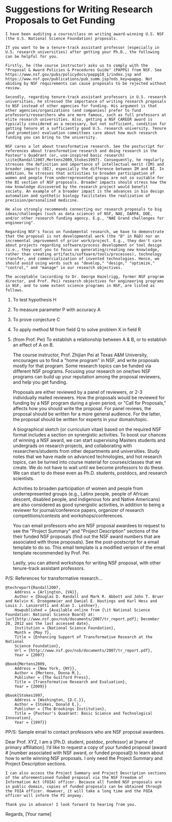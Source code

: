 #	Suggestions for Writing Research Proposals to Get Funding


	I have been auditing a course/class on writing award-winning U.S. NSF (the U.S. National Science Foundation) proposals.

	If you want to be a tenure-track assistant professor (especially in U.S. research universities) after getting your Ph.D., the following can be helpful for you.

	Firstly, he (the course instructor) asks us to comply with the "Proposal & Award Policies & Procedures Guide" (PAPPG) from NSF. See https://www.nsf.gov/pubs/policydocs/pappg18_1/index.jsp and https://www.nsf.gov/publications/pub_summ.jsp?ods_key=pappg. Not abiding by NSF requirements can cause proposals to be rejected without review.

	Secondly, regarding tenure-track assistant professors in U.S. research universities, he stressed the importance of writing research proposals to NSF instead of other agencies for funding. His argument is that other agencies/organizations (and companies) prefer to fund professors/researchers who are more famous, such as full professors at elite research universities. Also, getting a NSF CAREER award is typically considered as a necessary, but not sufficient, condition for getting tenure at a sufficiently good U.S. research university. Tenure (and promotion) evaluation committees care about how much research funding you can bring to the university.

	NSF cares a lot about transformative research. See the postscript for references about transformative research and doing research in the Pasteur's Quadrant (or, use-inspired basic research) \cite{Randall2007,Mertens2009,Stokes1997}. Consequently, he regularly stresses the definition and importance of intellectual merit (IM) and broader impacts (BI), especially the difference between IM and BI. In addition, he stresses that activities to broaden participation of women and people from underrepresented groups are not so suitable for the BI section of NSF proposals. Broader impacts should stress how the new knowledge discovered by the research project would benefit society. An example of a broader impact is the advances in bio design automation and synthetic biology facilitates the realization of precision/personalized medicine.

	He also strongly recommends connecting our research proposals to big ideas/challenges (such as data science) of NSF, NAE, DARPA, DOE, and/or other research funding agency. E.g., "NAE Grand challenges for engineering".

	Regarding NSF's focus on fundamental research, we have to demonstrate that the proposal is not developmental work (the "D" in R&D) nor an incremental improvement of prior work/project. E.g., they don't care about projects regarding software/process development or tool design (i.e., they want you to focus on generating/creating new knowledge, rather than creating artifacts/software/tools/processes), technology transfer, and commercialization of invented technologies. Hence, we should avoid using words such as "develop," "design," "optimize," "control," and "manage" in our research objectives.

	The acceptable (according to Dr. George Hazelrigg, former NSF program director, and Prof. Pei) research objectives for engineering programs in NSF, and to some extent science programs in NSF, are listed as follows.
1) To test hypothesis H
2) To measure parameter P with accuracy A
3) To prove conjecture C
4) To apply method M from field Q to solve problem X in field R
5) (from Prof. Pei) To establish a relationship between A & B, or to establish an effect of A on B.

	The course instructor, Prof. Zhijian Pei at Texas A&M University, encourages us to find a "home program" in NSF, and write proposals mostly for that program. Some research topics can be funded via different NSF programs. Focusing your research on one/two NSF programs can build up your reputation among the proposal reviewers, and help you get funding.

	Proposals are either reviewed by a panel of reviewers, or 2-3 individually mailed reviewers. How the proposals would be reviewed for funding by a NSF program during a given period, or "Call for Proposals," affects how you should write the proposal. For panel reviews, the proposal should be written for a more general audience. For the latter, the proposal should be written for experts in your domain/topic.

	A biographical sketch (or curriculum vitae) based on the required NSF format includes a section on synergistic activities. To boost our chances of winning a NSF award, we can start supervising Masters students and undergrads on research projects, and collaborating with researchers/students from other departments and universities. Study notes that we have made on advanced technologies, and hot research topics, can be turned into course material for courses/classes that we create. We do not have to wait until we become professors to do these. We can start to do these even as Ph.D. students, postdocs, and research scientists.

	Activities to broaden participation of women and people from underrepresented groups (e.g., Latinx people, people of African descent, disabled people, and indigenous folx and Native Americans) are also considered as good synergistic activities, in addition to being a reviewer for journal/conference papers, organizer of research competitions/contests and workshops/conferences.

	You can email professors who are NSF proposal awardees to request to see the "Project Summary" and "Project Description" sections of the their funded NSF proposals (find out the NSF award numbers that are associated with those proposals). See the post-postscript for a email template to do so. This email template is a modified version of the email template recommended by Prof. Pei.

	Lastly, you can attend workshops for writing NSF proposal, with other tenure-track assistant professors.


P/S: References for transformative research...

	@techreport{Randall2007,
		Address = {Arlington, {VA}},
		Author = {Douglas D. Randall and Mark R. Abbott and John T. Bruer and Kelvin K. Droegemeier and Daniel E. Hastings and Karl Hess and Louis J. Lanzerotti and Alan I. Leshner},
		Howpublished = {Available online from {\it National Science Foundation: National Science Board} at: \url{http://www.nsf.gov/nsb/documents/2007/tr_report.pdf}; December 20, 2012 was the last accessed date},
		Institution = {National Science Foundation},
		Month = {May 7},
		Title = {Enhancing Support of Transformative Research at the National
		Science Foundation},
		Url = {http://www.nsf.gov/nsb/documents/2007/tr_report.pdf},
		Year = {2007}

	@book{Mertens2009,
		Address = {New York, {NY}},
		Author = {Mertens, Donna M.},
		Publisher = {The Guilford Press},
		Title = {Transformative Research and Evaluation},
		Year = {2009}}

	@book{Stokes1997,
		Address = {Washington, {D.C.}},
		Author = {Stokes, Donald E.},
		Publisher = {The Brookings Institution},
		Title = {Pasteur's Quadrant: Basic Science and Technological Innovation},
		Year = {1997}}



PP/S: Sample email to contact professors who are NSF proposal awardees.

Dear Prof. XYZ,
	I am a [Ph.D. student, postdoc, professor] at [name of primary affiliation]. I’d like to request a copy of your funded proposal (award # [number associated with NSF award, or funded proposal]) to learn about how to write winning NSF proposals. I only need the Project Summary and Project Description sections.

	I can also access the Project Summary and Project Description sections of the aforementioned funded proposal via the NSF Freedom of Information Act (FOIA) officer. Because all funded NSF proposals are in public domain, copies of funded proposals can be obtained through the FOIA officer. However, it will take a long time and the FOIA officer will inform the PI anyway.

	Thank you in advance! I look forward to hearing from you.

Regards,
[Your name]
